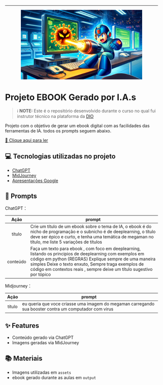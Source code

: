 -------


<p align="center">
<img 
    src="cover.png"
    width="400"  
/>
</p>

# Projeto EBOOK Gerado por I.A.s


 > ℹ️ **NOTE:** Este é o repositório desenvolvido durante o curso no qual fui instrutor técnico na plataforma da [DIO](https://dio.me)

Projeto com o objetivo de gerar um ebook digital com as facilidades das ferramentas de IA. todos os prompts
seguem abaixo.

<a href="https://github.com/Barboss4/Projeto-EBOOK-Gerado-por-I.A.s/blob/main/Deep%20Learning%20Mega%20Mastery.pdf" title="View PDF now">📕 Clique aqui para ler</a>


## 💻 Tecnologias utilizadas no projeto

- [ChatGPT](https://chat.openai.com/) 
- [MidJourney](https://www.midjourney.com/app/)
- [Apresentações Google](https://docs.google.com/presentation)

## 🧠 Prompts


ChatGPT：

|   Ação   | prompt                                                                                                                                                                                                                                                                         |
| :------: | ------------------------------------------------------------------------------------------------------------------------------------------------------------------------------------------------------------------------------------------------------------------------------ |
|  título  | Crie um título de um ebook sobre o tema de IA, o ebook é do nicho de programação e o subnicho é de deeplearning, o título deve ser épico e curto, e tenha uma temática de megaman no título, me liste 5 variações de títulos                                                        |
| conteúdo | Faça um texto para ebook , com foco em deeplearning, listando os principios de deeplearning com exemplos em código em python {REGRAS} Explique sempre de uma maneira simples Deixe o texto enxuto, Sempre traga exemplos de código em contextos reais , sempre deixe um título sugestivo por tópico |


Midjourney：

|  Ação  | prompt                                                                                 |
| :----: | -------------------------------------------------------------------------------------- |
| título | eu queria que voce criasse uma imagem do megaman carregando sua booster contra um computador com virus |

## ✨ Features

- Conteúdo gerado via ChatGPT
- Imagens geradas via MidJourney

## 📚 Materiais

- Imagens utilizadas em `assets`
- ebook gerado durante as aulas em `output`
